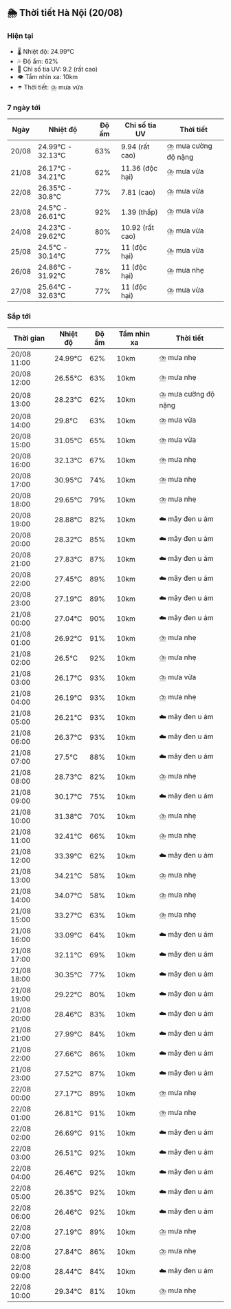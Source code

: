 ## 🌦️ Thời tiết Hà Nội (20/08)

### Hiện tại

- 🌡️ Nhiệt độ: 24.99℃
- 💦 Độ ẩm: 62%
- 🌟 Chỉ số tia UV: 9.2 (rất cao)
- 👁️ Tầm nhìn xa: 10km
- ☂️ Thời tiết: ⛈️ mưa vừa

### 7 ngày tới

| Ngày | Nhiệt độ | Độ ẩm | Chỉ số tia UV | Thời tiết |
| --- | --- | --- | --- | --- |
| 20/08 | 24.99℃ - 32.13℃ | 63% | 9.94 (rất cao) | ⛈️ mưa cường độ nặng |
| 21/08 | 26.17℃ - 34.21℃ | 62% | 11.36 (độc hại) | ⛈️ mưa vừa |
| 22/08 | 26.35℃ - 30.8℃ | 77% | 7.81 (cao) | ⛈️ mưa vừa |
| 23/08 | 24.5℃ - 26.61℃ | 92% | 1.39 (thấp) | ⛈️ mưa vừa |
| 24/08 | 24.23℃ - 29.62℃ | 80% | 10.92 (rất cao) | ⛈️ mưa vừa |
| 25/08 | 24.5℃ - 30.14℃ | 77% | 11 (độc hại) | ⛈️ mưa vừa |
| 26/08 | 24.86℃ - 31.92℃ | 78% | 11 (độc hại) | ⛈️ mưa nhẹ |
| 27/08 | 25.64℃ - 32.63℃ | 77% | 11 (độc hại) | ⛈️ mưa vừa |

### Sắp tới

| Thời gian | Nhiệt độ | Độ ẩm | Tầm nhìn xa | Thời tiết |
| --- | --- | --- | --- | --- |
| 20/08 11:00 | 24.99℃ | 62% | 10km | ⛈️ mưa nhẹ |
| 20/08 12:00 | 26.55℃ | 63% | 10km | ⛈️ mưa nhẹ |
| 20/08 13:00 | 28.23℃ | 62% | 10km | ⛈️ mưa cường độ nặng |
| 20/08 14:00 | 29.8℃ | 63% | 10km | ⛈️ mưa vừa |
| 20/08 15:00 | 31.05℃ | 65% | 10km | ⛈️ mưa vừa |
| 20/08 16:00 | 32.13℃ | 67% | 10km | ⛈️ mưa nhẹ |
| 20/08 17:00 | 30.95℃ | 74% | 10km | ⛈️ mưa nhẹ |
| 20/08 18:00 | 29.65℃ | 79% | 10km | ⛈️ mưa nhẹ |
| 20/08 19:00 | 28.88℃ | 82% | 10km | ☁️ mây đen u ám |
| 20/08 20:00 | 28.32℃ | 85% | 10km | ☁️ mây đen u ám |
| 20/08 21:00 | 27.83℃ | 87% | 10km | ☁️ mây đen u ám |
| 20/08 22:00 | 27.45℃ | 89% | 10km | ☁️ mây đen u ám |
| 20/08 23:00 | 27.19℃ | 89% | 10km | ☁️ mây đen u ám |
| 21/08 00:00 | 27.04℃ | 90% | 10km | ☁️ mây đen u ám |
| 21/08 01:00 | 26.92℃ | 91% | 10km | ⛈️ mưa nhẹ |
| 21/08 02:00 | 26.5℃ | 92% | 10km | ⛈️ mưa nhẹ |
| 21/08 03:00 | 26.17℃ | 93% | 10km | ⛈️ mưa vừa |
| 21/08 04:00 | 26.19℃ | 93% | 10km | ⛈️ mưa nhẹ |
| 21/08 05:00 | 26.21℃ | 93% | 10km | ☁️ mây đen u ám |
| 21/08 06:00 | 26.37℃ | 93% | 10km | ☁️ mây đen u ám |
| 21/08 07:00 | 27.5℃ | 88% | 10km | ☁️ mây đen u ám |
| 21/08 08:00 | 28.73℃ | 82% | 10km | ⛈️ mưa nhẹ |
| 21/08 09:00 | 30.17℃ | 75% | 10km | ☁️ mây đen u ám |
| 21/08 10:00 | 31.38℃ | 70% | 10km | ⛈️ mưa nhẹ |
| 21/08 11:00 | 32.41℃ | 66% | 10km | ⛈️ mưa nhẹ |
| 21/08 12:00 | 33.39℃ | 62% | 10km | ☁️ mây đen u ám |
| 21/08 13:00 | 34.21℃ | 58% | 10km | ⛈️ mưa nhẹ |
| 21/08 14:00 | 34.07℃ | 58% | 10km | ⛈️ mưa nhẹ |
| 21/08 15:00 | 33.27℃ | 63% | 10km | ⛈️ mưa nhẹ |
| 21/08 16:00 | 33.09℃ | 64% | 10km | ☁️ mây đen u ám |
| 21/08 17:00 | 32.11℃ | 69% | 10km | ☁️ mây đen u ám |
| 21/08 18:00 | 30.35℃ | 77% | 10km | ☁️ mây đen u ám |
| 21/08 19:00 | 29.22℃ | 80% | 10km | ☁️ mây đen u ám |
| 21/08 20:00 | 28.46℃ | 83% | 10km | ☁️ mây đen u ám |
| 21/08 21:00 | 27.99℃ | 84% | 10km | ☁️ mây đen u ám |
| 21/08 22:00 | 27.66℃ | 86% | 10km | ☁️ mây đen u ám |
| 21/08 23:00 | 27.52℃ | 87% | 10km | ☁️ mây đen u ám |
| 22/08 00:00 | 27.17℃ | 89% | 10km | ⛈️ mưa nhẹ |
| 22/08 01:00 | 26.81℃ | 91% | 10km | ⛈️ mưa nhẹ |
| 22/08 02:00 | 26.69℃ | 91% | 10km | ☁️ mây đen u ám |
| 22/08 03:00 | 26.51℃ | 92% | 10km | ☁️ mây đen u ám |
| 22/08 04:00 | 26.46℃ | 92% | 10km | ☁️ mây đen u ám |
| 22/08 05:00 | 26.35℃ | 92% | 10km | ☁️ mây đen u ám |
| 22/08 06:00 | 26.46℃ | 92% | 10km | ☁️ mây đen u ám |
| 22/08 07:00 | 27.19℃ | 89% | 10km | ⛈️ mưa nhẹ |
| 22/08 08:00 | 27.84℃ | 86% | 10km | ⛈️ mưa nhẹ |
| 22/08 09:00 | 28.44℃ | 84% | 10km | ☁️ mây đen u ám |
| 22/08 10:00 | 29.34℃ | 81% | 10km | ⛈️ mưa nhẹ |
